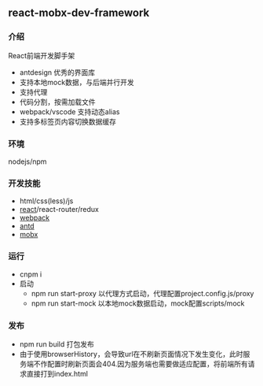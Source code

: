 ## react-mobx-dev-framework

### 介绍

React前端开发脚手架
*   antdesign 优秀的界面库
*   支持本地mock数据，与后端并行开发
*   支持代理
*   代码分割，按需加载文件
*   webpack/vscode 支持动态alias
*   支持多标签页内容切换数据缓存

### 环境

nodejs/npm

### 开发技能
*   html/css(less)/js
*   [react](https://react.docschina.org/)/react-router/redux
*   [webpack](https://www.webpackjs.com/)
*   [antd](https://ant-design.gitee.io/docs/react/introduce-cn)
*   [mobx](https://cn.mobx.js.org/)


### 运行
*   cnpm i
*   启动
    *   npm run start-proxy 以代理方式启动，代理配置project.config.js/proxy
    *   npm run start-mock  以本地mock数据启动，mock配置scripts/mock

### 发布
*   npm run build 打包发布
*   由于使用browserHistory，会导致url在不刷新页面情况下发生变化，此时服务端不作配置时刷新页面会404.因为服务端也需要做适应配置，将前端所有请求直接打到index.html
